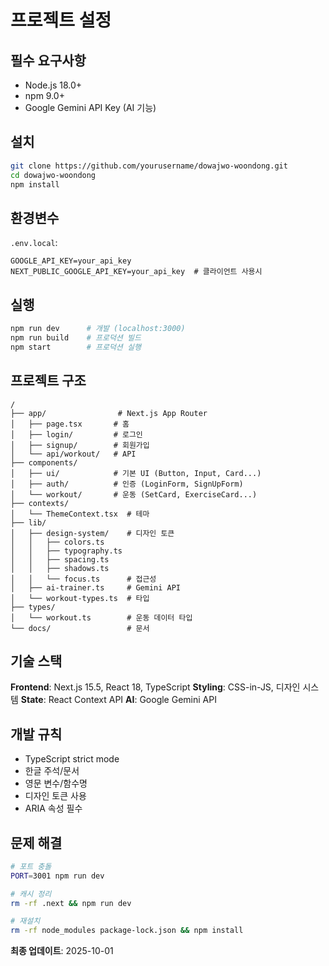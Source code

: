 # 프로젝트 설정

## 필수 요구사항

- Node.js 18.0+
- npm 9.0+
- Google Gemini API Key (AI 기능)

## 설치

```bash
git clone https://github.com/yourusername/dowajwo-woondong.git
cd dowajwo-woondong
npm install
```

## 환경변수

`.env.local`:
```env
GOOGLE_API_KEY=your_api_key
NEXT_PUBLIC_GOOGLE_API_KEY=your_api_key  # 클라이언트 사용시
```

## 실행

```bash
npm run dev      # 개발 (localhost:3000)
npm run build    # 프로덕션 빌드
npm start        # 프로덕션 실행
```

## 프로젝트 구조

```
/
├── app/                # Next.js App Router
│   ├── page.tsx       # 홈
│   ├── login/         # 로그인
│   ├── signup/        # 회원가입
│   └── api/workout/   # API
├── components/
│   ├── ui/            # 기본 UI (Button, Input, Card...)
│   ├── auth/          # 인증 (LoginForm, SignUpForm)
│   └── workout/       # 운동 (SetCard, ExerciseCard...)
├── contexts/
│   └── ThemeContext.tsx  # 테마
├── lib/
│   ├── design-system/    # 디자인 토큰
│   │   ├── colors.ts
│   │   ├── typography.ts
│   │   ├── spacing.ts
│   │   ├── shadows.ts
│   │   └── focus.ts      # 접근성
│   ├── ai-trainer.ts     # Gemini API
│   └── workout-types.ts  # 타입
├── types/
│   └── workout.ts        # 운동 데이터 타입
└── docs/                 # 문서
```

## 기술 스택

**Frontend**: Next.js 15.5, React 18, TypeScript
**Styling**: CSS-in-JS, 디자인 시스템
**State**: React Context API
**AI**: Google Gemini API

## 개발 규칙

- TypeScript strict mode
- 한글 주석/문서
- 영문 변수/함수명
- 디자인 토큰 사용
- ARIA 속성 필수

## 문제 해결

```bash
# 포트 충돌
PORT=3001 npm run dev

# 캐시 정리
rm -rf .next && npm run dev

# 재설치
rm -rf node_modules package-lock.json && npm install
```

**최종 업데이트**: 2025-10-01
